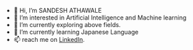 - 👋 Hi, I’m SANDESH ATHAWALE
- 👀 I’m interested in Artificial Intelligence and Machine learning
- 🌱 I’m currently exploring above fields.
- 💞️ I’m currently learning Japanese Language
- 📫 reach me on [LinkedIn](https://www.linkedin.com/in/sandesh-athawale-b60676191/).

<!---
sandesh1409/sandesh1409 is a ✨ special ✨ repository because its `README.md` (this file) appears on your GitHub profile.
You can click the Preview link to take a look at your changes.
--->
